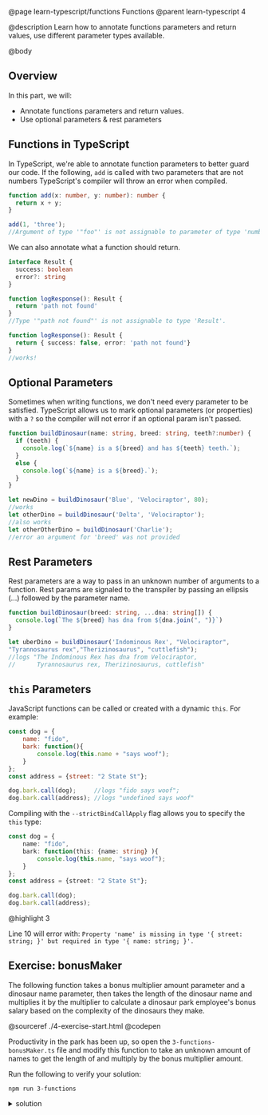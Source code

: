 @page learn-typescript/functions Functions
@parent learn-typescript 4

@description Learn how to annotate functions parameters and return values, use different parameter types available.

@body

## Overview

In this part, we will:

- Annotate functions parameters and return values.
- Use optional parameters & rest parameters

## Functions in TypeScript

In TypeScript, we're able to annotate function parameters to better guard our code. If the following, `add` is called  with two parameters that are not numbers TypeScript's compiler will throw an error when compiled.

```typescript
function add(x: number, y: number): number {
  return x + y;
}

add(1, 'three');
//Argument of type '"foo"' is not assignable to parameter of type 'number'.
```

We can also annotate what a function should return.

```typescript
interface Result {
  success: boolean
  error?: string
}

function logResponse(): Result {
  return 'path not found'
}
//Type '"path not found"' is not assignable to type 'Result'.

function logResponse(): Result {
  return { success: false, error: 'path not found'}
}
//works!
```

## Optional Parameters

Sometimes when writing functions, we don't need every parameter to be satisfied. TypeScript allows us to mark optional parameters (or properties) with a ``?`` so the compiler will not error if an optional param isn't passed.

```typescript
function buildDinosaur(name: string, breed: string, teeth?:number) {
  if (teeth) {
    console.log(`${name} is a ${breed} and has ${teeth} teeth.`);
  }
  else {
    console.log(`${name} is a ${breed}.`);
  }
}

let newDino = buildDinosaur('Blue', 'Velociraptor', 80);
//works
let otherDino = buildDinosaur('Delta', 'Velociraptor');
//also works
let otherOtherDino = buildDinosaur('Charlie');
//error an argument for 'breed' was not provided
```

## Rest Parameters

Rest parameters are a way to pass in an unknown number of arguments to a function. Rest params are signaled to the transpiler by passing an ellipsis (...) followed by the parameter name.

```typescript
function buildDinosaur(breed: string, ...dna: string[]) {
  console.log(`The ${breed} has dna from ${dna.join(", ")}`)
}

let uberDino = buildDinosaur('Indominous Rex', "Velociraptor",
"Tyrannosaurus rex","Therizinosaurus", "cuttlefish");
//logs "The Indominous Rex has dna from Velociraptor,
//      Tyrannosaurus rex, Therizinosaurus, cuttlefish"
```

## `this` Parameters

JavaScript functions can be called or created with a dynamic `this`. For example:

```js
const dog = {
    name: "fido",
    bark: function(){
        console.log(this.name + "says woof");
    }
};
const address = {street: "2 State St"};

dog.bark.call(dog);     //logs "fido says woof";
dog.bark.call(address); //logs "undefined says woof"
```

Compiling with the `--strictBindCallApply` flag allows you to
specify the `this` type:

```typescript
const dog = {
    name: "fido",
    bark: function(this: {name: string} ){
        console.log(this.name, "says woof");
    }
};
const address = {street: "2 State St"};

dog.bark.call(dog);     
dog.bark.call(address);  
```
@highlight 3

Line 10 will error with: `Property 'name' is missing in type '{ street: string; }' but required in type '{ name: string; }'.`

## Exercise: bonusMaker

The following function takes a bonus multiplier amount parameter and a dinosaur name parameter, then takes the length of the dinosaur name and multiplies it by the multiplier to calculate a dinosaur park employee's bonus salary based on the complexity of the dinosaurs they make.  

@sourceref ./4-exercise-start.html
@codepen

Productivity in the park has been up, so open the `3-functions-bonusMaker.ts` file and  modify this function to take an unknown amount of names to get the length of and multiply by the bonus multiplier amount.


Run the following to verify your solution:

```shell
npm run 3-functions
```

<details>
<summary>solution</summary>

@sourceref ./4-exercise-solution.html
@codepen

</details>
